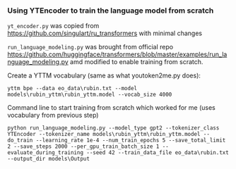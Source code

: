 ### Using YTEncoder to train the language model from scratch

```yt_encoder.py``` was copied from 
https://github.com/singulart/ru_transformers with minimal changes

```run_language_modeling.py``` was brought from official repo https://github.com/huggingface/transformers/blob/master/examples/run_language_modeling.py amd modified to enable training from scratch.


Create a YTTM vocabulary (same as what youtoken2me.py does):
```
yttm bpe --data eo_data\rubin.txt --model models\rubin_yttm\rubin_yttm.model --vocab_size 4000 
```

Command line to start training from scratch which worked for me (uses vocabulary from previous step)

``` 
python run_language_modeling.py --model_type gpt2 --tokenizer_class YTEncoder --tokenizer_name models\rubin_yttm\rubin_yttm.model --do_train --learning_rate 1e-4 --num_train_epochs 5 --save_total_limit 2 --save_steps 2000 --per_gpu_train_batch_size 1 --evaluate_during_training --seed 42 --train_data_file eo_data\rubin.txt --output_dir models\Output
```
